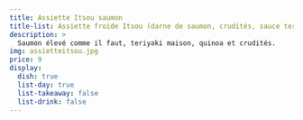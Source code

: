 ```yaml
---
title: Assiette Itsou saumon
title-list: Assiette froide Itsou (darne de saumon, crudités, sauce teriyaki)
description: >
  Saumon élevé comme il faut, teriyaki maison, quinoa et crudités.
img: assietteitsou.jpg
price: 9
display:
  dish: true
  list-day: true
  list-takeaway: false
  list-drink: false
---
```

